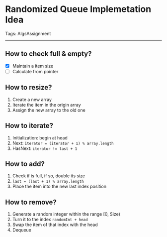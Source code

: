 # Randomized Queue Implemetation Idea

Tags: AlgsAssignment

---

## How to check full & empty?

- [x] Maintain a item size
- [ ] Calculate from pointer

## How to resize?

1. Create a new array
2. Iterate the item in the origin array
3. Assign the new array to the old one

## How to iterate?

1. Initialization: begin at head
2. Next: `iterator = (iterator + 1) % array.length`
3. HasNext: `iterator != last + 1`

## How to add?

1. Check if is full, if so, double its size
2. `last = (last + 1) % array.length`
3. Place the item into the new last index position

## How to remove?

1. Generate a random integer within the range [0, Size)
2. Turn it to the index `randomInt + head`
3. Swap the item of that index with the head
4. Dequeue

